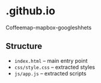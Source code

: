 # .github.io
Coffeemap-mapbox-googleshhets

## Structure
- `index.html` – main entry point
- `css/style.css` – extracted styles
- `js/app.js` – extracted scripts

